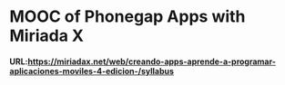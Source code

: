 # MOOC of Phonegap Apps with Miriada X

#### URL:https://miriadax.net/web/creando-apps-aprende-a-programar-aplicaciones-moviles-4-edicion-/syllabus